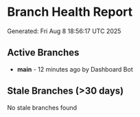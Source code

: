 # Branch Health Report
Generated: Fri Aug  8 18:56:17 UTC 2025

## Active Branches
- **main** - 12 minutes ago by Dashboard Bot

## Stale Branches (>30 days)
No stale branches found
